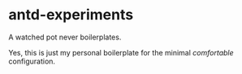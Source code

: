 # antd-experiments

A watched pot never boilerplates.

Yes, this is just my personal boilerplate for the minimal _comfortable_ configuration.
